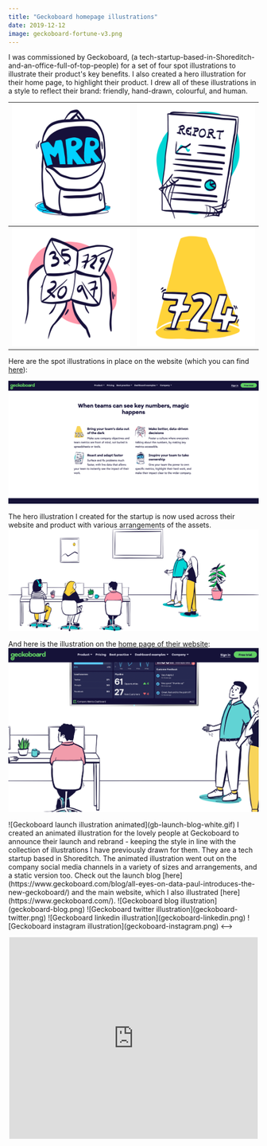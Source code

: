 ```yaml
---
title: "Geckoboard homepage illustrations"
date: 2019-12-12
image: geckoboard-fortune-v3.png
---
```


I was commissioned by Geckoboard, (a tech-startup-based-in-Shoreditch-and-an-office-full-of-top-people) for a set of four spot illustrations to illustrate their product's key benefits. I also created a hero illustration for their home page, to highlight their product. I drew all of these illustrations in a style to reflect their brand: friendly, hand-drawn, colourful, and human. 

| ![Geckoboard homepage backpack illustration](Geckoboard-home-backpack.png)  | ![Geckoboard homepage report illustration](Geckoboard-home-report.png) |
| ------------- | ------------- |
| ![Geckoboard homepage fortune illustration](geckoboard-fortune-v3.png)  | ![Geckoboard homepage spotlight illustration](Geckoboard-home-spotlight.png)  |

Here are the spot illustrations in place on the website (which you can find [here](https://www.geckoboard.com/)):

![Geckoboard homepage bullet point illustrations in place](geckoboard-homebullets-insitu.png)

The hero illustration I created for the startup is now used across their website and product with various arrangements of the assets.
![Geckoboard hero illustration](geckoboard-hero-v6.svg)

And here is the illustration on the [home page of their website](geckoboard-homebullets-insitu.png): 
![Geckoboard hero illustration in place](geckoboard-hero-insitu.png)

<!-->
![Geckoboard launch illustration animated](gb-launch-blog-white.gif)

I created an animated illustration for the lovely people at Geckoboard to announce their launch and rebrand - keeping the style in line with the collection of illustrations I have previously drawn for them. They are a tech startup based in Shoreditch. The animated illustration went out on the company social media channels in a variety of sizes and arrangements, and a static version too. 

Check out the launch blog [here](https://www.geckoboard.com/blog/all-eyes-on-data-paul-introduces-the-new-geckoboard/) and the main website, which I also illustrated [here](https://www.geckoboard.com/).


![Geckoboard blog illustration](geckoboard-blog.png)
![Geckoboard twitter illustration](geckoboard-twitter.png)
![Geckoboard linkedin illustration](geckoboard-linkedin.png)
![Geckoboard instagram illustration](geckoboard-instagram.png)
<-->

<p align="center">
<iframe style="border: none;" src="https://cards.producthunt.com/cards/posts/182841?v=1" width="500" height="405" frameborder="0" scrolling="no" allowfullscreen></iframe>
</p>